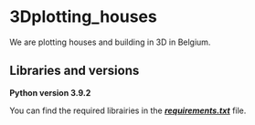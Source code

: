 # 3Dplotting_houses
We are plotting houses and building in 3D in Belgium.

## Libraries and versions 

**Python version 3.9.2** 

You can find the required librairies in the [***requirements.txt***](https://github.com/alebegge/3Dplotting_houses/blob/main/requirements.txt "Librairies used") file.
